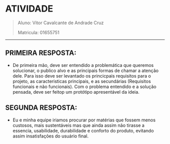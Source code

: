 # ATIVIDADE
> Aluno: Vitor Cavalcante de Andrade Cruz
> 
> Matricula: 01655751
___________________________________________

## PRIMEIRA RESPOSTA:

* De primeira mão, deve ser entendido a problemática que queremos solucionar, o publico alvo e as principais formas de chamar a atenção dele. Para isso deve ser levantado os princicpais requisitos para o projeto, as caracteristicas principais, e as secundárias (Requisitos funcionais e não funcionais). Com o problema entendido e a solução pensada, deve ser feitop um protótipo apresentável da ideia.

## SEGUNDA RESPOSTA:

* Eu e minha equipe iriamos procurar por matérias que fossem menos custosos, mais sustentáveis mas que ainda assim não tirasse a essencia, usabilidade, durabilidade e conforto do produto, evitando assim insatisfações do usuário final.
